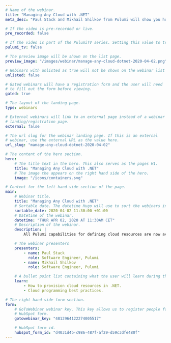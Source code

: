 ```yaml
---
# Name of the webinar.
title: "Managing Any Cloud with .NET"
meta_desc: "Paul Stack and Mikhail Shilkov from Pulumi will show you how to get started mastering your preferred cloud using your favorite languages."

# If the video is pre-recorded or live.
pre_recorded: false

# If the video is part of the PulumiTV series. Setting this value to true will list the video in the "PulumiTV" section.
pulumi_tv: false

# The preview image will be shown on the list page.
preview_image: "/images/webinar/manage-any-cloud-dotnet-2020-04-02.png"

# Webinars with unlisted as true will not be shown on the webinar list
unlisted: false

# Gated webinars will have a registration form and the user will need
# to fill out the form before viewing.
gated: true

# The layout of the landing page.
type: webinars

# External webinars will link to an external page instead of a webinar
# landing/registration page.
external: false

# The url slug for the webinar landing page. If this is an external
# webinar, use the external URL as the value here.
url_slug: "manage-any-cloud-dotnet-2020-04-02"

# The content of the hero section.
hero:
    # The title text in the hero. This also serves as the pages H1.
    title: "Managing Any Cloud with .NET"
    # The image the appears on the right hand side of the hero.
    image: "/icons/containers.svg"

# Content for the left hand side section of the page.
main:
    # Webinar title.
    title: "Managing Any Cloud with .NET"
    # Sortable date. The datetime Hugo will use to sort the webinars in date order.
    sortable_date: 2020-04-02 11:30:00 +01:00
    # Datetime of the webinar.
    datetime: "THUR APR 02, 2020 AT 11:30AM CET"
    # Description of the webinar.
    description: |
        All Pulumi capabilities for defining cloud resources are now available for .NET developers. Pulumi engineer Mikhail Shilkov will show you how you can use C#, F#, and VB.NET to define the infrastructure for Azure, AWS, or even on-prem Kubernetes clusters.

    # The webinar presenters
    presenters:
        - name: Paul Stack
          role: Software Engineer, Pulumi
        - name: Mikhail Shilkov
          role: Software Engineer, Pulumi

    # A bullet point list containing what the user will learn during the webinar.
    learn:
        - How to provision cloud resources in .NET.
        - Cloud programming best practices.

# The right hand side form section.
form:
    # GoToWebinar webinar key. This key allows us to register people for webinars via the
    # HubSpot form.
    gotowebinar_key: "4812964122274005517"

    # HubSpot form id.
    hubspot_form_id: "d4031d4b-c986-487f-af29-d59c3dfe480f"
---
```

